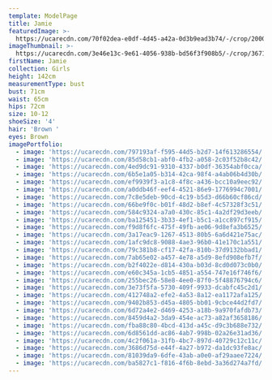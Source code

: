 ```yaml
---
template: ModelPage
title: Jamie
featuredImage: >-
  https://ucarecdn.com/70f02dea-e0df-4d45-a42a-0d3b9ead3b74/-/crop/2000x991/0,0/-/preview/
imageThumbnail: >-
  https://ucarecdn.com/3e46e13c-9e61-4056-938b-bd56f3f908b5/-/crop/3671x5009/238,14/-/preview/
firstName: Jamie
collection: Girls
height: 142cm
measurementType: bust
bust: 71cm
waist: 65cm
hips: 72cm
size: 10-12
shoeSize: '4'
hair: 'Brown '
eyes: Brown
imagePortfolio:
  - image: 'https://ucarecdn.com/797193af-f595-44d5-b2d7-14f613286554/'
  - image: 'https://ucarecdn.com/85d58cb1-abf0-4fb2-a058-2c03f52b8c42/'
  - image: 'https://ucarecdn.com/4ed9dc91-9310-4337-b0df-36354abf0cca/'
  - image: 'https://ucarecdn.com/6b5e1a05-b314-42ca-98f4-a4ab06b4d30b/'
  - image: 'https://ucarecdn.com/ef9939f3-a1c8-4f8c-a436-bcc10a9eec92/'
  - image: 'https://ucarecdn.com/a0ddb46f-eef4-4521-86e9-1776994c7001/'
  - image: 'https://ucarecdn.com/7c8e5deb-90cd-4c19-b5d3-d66b60cf86cd/'
  - image: 'https://ucarecdn.com/66be9f0c-b01f-48d2-b8ef-4c57328f3c51/'
  - image: 'https://ucarecdn.com/584c9324-a7a0-430c-85c1-4a2df29d3eeb/'
  - image: 'https://ucarecdn.com/ba125451-3b33-4ef1-b5c1-a1cc897cf915/'
  - image: 'https://ucarecdn.com/f9d8f6fc-475f-49fb-ae06-9d8efa3b6525/'
  - image: 'https://ucarecdn.com/3a17eac9-1267-4513-80b5-6a6d421e75ac/'
  - image: 'https://ucarecdn.com/1afc9dc8-9088-4ae3-96b0-41e170c1a551/'
  - image: 'https://ucarecdn.com/79c381b8-cf17-42fa-810b-37d9132bbad1/'
  - image: 'https://ucarecdn.com/7ab65e02-a457-4e78-a5d9-8efd908efb7f/'
  - image: 'https://ucarecdn.com/b2f4022e-d814-430a-b03d-8cd0d073c0b0/'
  - image: 'https://ucarecdn.com/e60c345a-1cb5-4851-a554-747e16f746f6/'
  - image: 'https://ucarecdn.com/255bec26-58e8-4ee0-87f0-5f48876794c6/'
  - image: 'https://ucarecdn.com/3e73f5fa-5730-409f-9933-dcabfc45c2d1/'
  - image: 'https://ucarecdn.com/412748a2-efe2-4a53-8a12-ea1172afa125/'
  - image: 'https://ucarecdn.com/9402b853-d45a-4805-bb01-9cbce44d2fd7/'
  - image: 'https://ucarecdn.com/6d72a4e2-d469-4253-a18b-9a970fafdb73/'
  - image: 'https://ucarecdn.com/8459d4a2-3da9-454e-ac73-a82af3658186/'
  - image: 'https://ucarecdn.com/fba88c80-4bcd-413d-a45c-d9c3b688e732/'
  - image: 'https://ucarecdn.com/6d8561dd-ac86-4ab7-998b-02a26e31ad36/'
  - image: 'https://ucarecdn.com/4c2f061a-31fb-4bc7-897d-40729c12c11c/'
  - image: 'https://ucarecdn.com/3686d75d-e44f-4a27-b972-da1dc93fe8ac/'
  - image: 'https://ucarecdn.com/81039da9-6dfe-43ab-a0e0-af29aaee7224/'
  - image: 'https://ucarecdn.com/ba5827c1-f816-4f6b-8ebd-3a36d274a7fd/'
---
```


